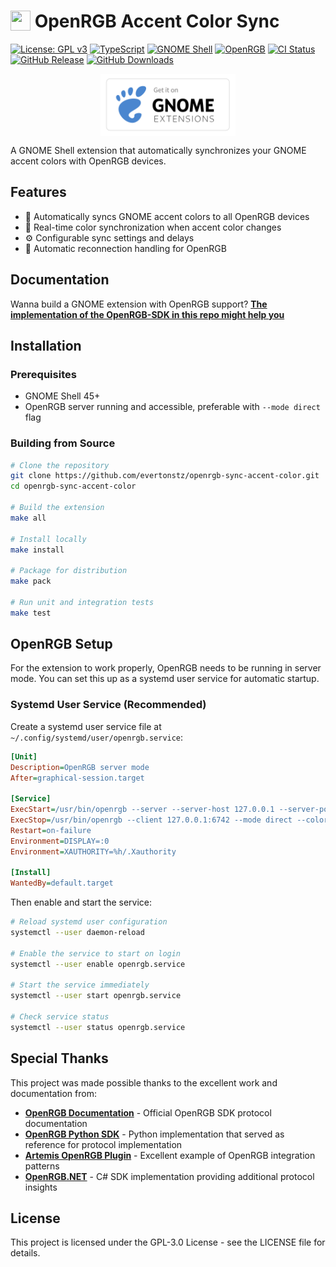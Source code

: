 # <img src="https://github.com/user-attachments/assets/bcf7adce-6425-4713-a955-56332b51caef" width="32" height="32" align="top"> OpenRGB Accent Color Sync

[![License: GPL v3](https://img.shields.io/badge/License-GPLv3-blue.svg)](https://www.gnu.org/licenses/gpl-3.0)
[![TypeScript](https://img.shields.io/badge/TypeScript-007ACC?logo=typescript&logoColor=white)](https://www.typescriptlang.org/)
[![GNOME Shell](https://img.shields.io/badge/GNOME%20Shell-45%2B-4A90E2?logo=gnome&logoColor=white)](https://www.gnome.org/)
[![OpenRGB](https://img.shields.io/badge/OpenRGB-Compatible-orange?logo=data:image/svg+xml;base64,PHN2ZyB3aWR0aD0iMjQiIGhlaWdodD0iMjQiIHZpZXdCb3g9IjAgMCAyNCAyNCIgZmlsbD0ibm9uZSIgeG1sbnM9Imh0dHA6Ly93d3cudzMub3JnLzIwMDAvc3ZnIj4KPHBhdGggZD0iTTEyIDJMMTMuMDkgOC4yNkwyMSA5TDEzLjA5IDE1Ljc0TDEyIDIyTDEwLjkxIDE1Ljc0TDMgOUwxMC45MSA4LjI2TDEyIDJaIiBmaWxsPSJ3aGl0ZSIvPgo8L3N2Zz4K)](https://openrgb.org/)
[![CI Status](https://img.shields.io/github/actions/workflow/status/evertonstz/openrgb-sync-accent-color/ci.yml?branch=main&logo=github&label=CI)](https://github.com/evertonstz/openrgb-sync-accent-color/actions)
[![GitHub Release](https://img.shields.io/github/v/release/evertonstz/openrgb-sync-accent-color?logo=github)](https://github.com/evertonstz/openrgb-sync-accent-color/releases)
[![GitHub Downloads](https://img.shields.io/github/downloads/evertonstz/openrgb-sync-accent-color/total?logo=github)](https://github.com/evertonstz/openrgb-sync-accent-color/releases)

<p align="center">
  <a href="https://extensions.gnome.org/extension/8331/openrgb-accent-color-sync/">
    <img src="https://raw.githubusercontent.com/andyholmes/gnome-shell-extensions-badge/master/get-it-on-ego.svg?sanitize=true" alt="Get it on GNOME Extensions" height="100" align="middle">
  </a>
</p>A GNOME Shell extension that automatically synchronizes your GNOME accent colors with OpenRGB devices.

## Features

- 🎨 Automatically syncs GNOME accent colors to all OpenRGB devices
- 🔄 Real-time color synchronization when accent color changes
- ⚙️ Configurable sync settings and delays
- 🔌 Automatic reconnection handling for OpenRGB

## Documentation

Wanna build a GNOME extension with OpenRGB support? **[The implementation of the OpenRGB-SDK in this repo might help you](src/openrgb)**

## Installation

### Prerequisites

- GNOME Shell 45+ 
- OpenRGB server running and accessible, preferable with `--mode direct` flag

### Building from Source

```bash
# Clone the repository
git clone https://github.com/evertonstz/openrgb-sync-accent-color.git
cd openrgb-sync-accent-color

# Build the extension
make all

# Install locally
make install

# Package for distribution
make pack

# Run unit and integration tests
make test
```

## OpenRGB Setup

For the extension to work properly, OpenRGB needs to be running in server mode. You can set this up as a systemd user service for automatic startup.

### Systemd User Service (Recommended)

Create a systemd user service file at `~/.config/systemd/user/openrgb.service`:

```ini
[Unit]
Description=OpenRGB server mode
After=graphical-session.target

[Service]
ExecStart=/usr/bin/openrgb --server --server-host 127.0.0.1 --server-port 6742 --mode direct --color FFFFFF --brightness 100
ExecStop=/usr/bin/openrgb --client 127.0.0.1:6742 --mode direct --color 000000 --brightness 0
Restart=on-failure
Environment=DISPLAY=:0
Environment=XAUTHORITY=%h/.Xauthority

[Install]
WantedBy=default.target
```

Then enable and start the service:

```bash
# Reload systemd user configuration
systemctl --user daemon-reload

# Enable the service to start on login
systemctl --user enable openrgb.service

# Start the service immediately
systemctl --user start openrgb.service

# Check service status
systemctl --user status openrgb.service
```

## Special Thanks

This project was made possible thanks to the excellent work and documentation from:

- **[OpenRGB Documentation](https://gitlab.com/OpenRGBDevelopers/OpenRGB-Wiki/-/blob/stable/Developer-Documentation/OpenRGB-SDK-Documentation.md)** - Official OpenRGB SDK protocol documentation
- **[OpenRGB Python SDK](https://github.com/jath03/openrgb-python)** - Python implementation that served as reference for protocol implementation
- **[Artemis OpenRGB Plugin](https://github.com/Artemis-RGB/Artemis.Plugins)** - Excellent example of OpenRGB integration patterns
- **[OpenRGB.NET](https://github.com/diogotr7/OpenRGB.NET)** - C# SDK implementation providing additional protocol insights

## License

This project is licensed under the GPL-3.0 License - see the LICENSE file for details.
